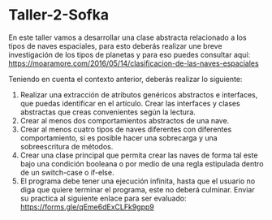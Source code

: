 # Taller-2-Sofka
En este taller vamos a desarrollar una clase abstracta relacionado a los tipos de naves espaciales, para esto deberás realizar une breve investigación de los tipos de planetas y para eso puedes consultar aquí:
https://moaramore.com/2016/05/14/clasificacion-de-las-naves-espaciales

Teniendo en cuenta el contexto anterior, deberás realizar lo siguiente:

1. Realizar una extracción de atributos genéricos abstractos e interfaces, que puedas identificar en el artículo. Crear las interfaces y clases abstractas que creas convenientes según la lectura.
2. Crear al menos dos comportamientos abstractos de una nave.
3. Crear al menos cuatro tipos de naves diferentes con diferentes comportamiento, si es posible hacer una sobrecarga y una sobreescritura de métodos.
4. Crear una clase principal que permita crear las naves de forma tal este bajo una condición booleana o por medio de una regla estipulada dentro de un switch-case o if-else.
5. El programa debe tener una ejecución infinita, hasta que el usuario no diga que quiere terminar el programa, este no deberá culminar.
Enviar su practica al siguiente enlace para ser evaluado:
https://forms.gle/qEme6dExCLFk9gpp9

